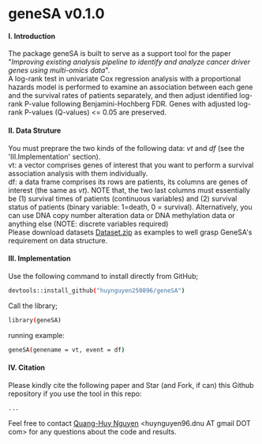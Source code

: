 # geneSA v0.1.0
#### I. Introduction
The package geneSA is built to serve as a support tool for the paper "*Improving existing analysis pipeline to identify and analyze cancer driver genes using multi-omics data*". </br> A log-rank test in univariate Cox regression analysis with a proportional hazards model is performed to examine an association between each gene and the survival rates of patients separately, and then adjust identified log-rank P-value following Benjamini-Hochberg FDR. Genes with adjusted log-rank P-values (Q-values) <= 0.05 are preserved. </br> 

#### II. Data Struture 
You must preprare the two kinds of the following data: *vt* and *df* (see the 'III.Implementation' section). </br> 
vt: a vector comprises genes of interest that you want to perform a survival association analysis with them individually. </br> 
df: a data frame comprises its rows are patients, its columns are genes of interest (the same as *vt*). NOTE that, the two last columns must essentially be (1) survival times of patients (continuous variables) and (2) survival status of patients (binary variable: 1=death, 0 = survival). Alternatively, you can use DNA copy number alteration data or DNA methylation data or anything else (NOTE: discrete variables required) </br> 
Please download datasets [Dataset.zip](https://github.com/huynguyen250896/geneSA/blob/master/Dataset.zip) as examples to well grasp GeneSA's requirement on data structure. </br> 

#### III. Implementation
Use the following command to install directly from GitHub;
```sh
devtools::install_github("huynguyen250896/geneSA")
```
Call the library;
```sh
library(geneSA)
```
running example:
```sh
geneSA(genename = vt, event = df)
```
#### IV. Citation
Please kindly cite the following paper and Star (and Fork, if can) this Github repository if you use the tool in this repo: </br>
```sh
...
```
Feel free to contact [Quang-Huy Nguyen](https://github.com/huynguyen250896) <huynguyen96.dnu AT gmail DOT com> for any questions about the code and results.
